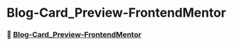 # Blog-Card_Preview-FrontendMentor

### 🚀 [Blog-Card_Preview-FrontendMentor](https://kevencb.github.io/Blog-preview-card/)
